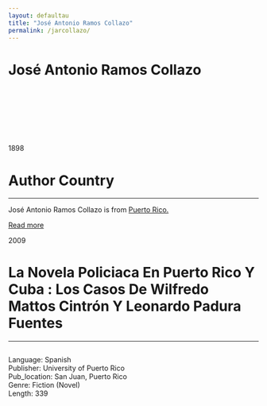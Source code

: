 ```yaml
---
layout: defaultau
title: "José Antonio Ramos Collazo"
permalink: /jarcollazo/
---
```

<!-- partial:index.partial.html -->
<div class="content">
     <h1>José Antonio Ramos Collazo</h1>
    <div class="quote">
        <div><img src="" class="logo"></div>
    </div>
    <div class="timeline">
        <div style="padding-bottom:100px;"></div>
        <div class="block">
             <div class="date right"><p class="right">1898</p></div>
            <div class="dot"></div>
            <div class="left first">
            <div class="author_country">
                <h1>Author Country</h1><hr>
          <div class="aclocation">  <p>José Antonio Ramos Collazo is from <a href="{{ site.baseurl }}/37">Puerto Rico.</a></p></div>
              <div class="acreadmore">  <a href="https://ca.wikipedia.org/wiki/Shivanee_Ramlochan" target="_blank">Read more</a></div>
            </div>
            </div>
   <div class="block">
            <div class="date left"><p class="left">2009</p></div>
            <div class="dot"></div>
            <div class="right">
                <h1>La Novela Policiaca En Puerto Rico Y Cuba : Los Casos De Wilfredo Mattos Cintrón Y Leonardo Padura Fuentes</h1><hr>
                <p><img src=""></p>
                <p>
                Language: Spanish<br/>
                Publisher: University of Puerto Rico<br/>
                Pub_location: San Juan, Puerto Rico<br/>
                Genre: Fiction (Novel)<br/>
                Length: 339<br/>                   </p>
            </div>
        </div>
  <!-- partial -->
<script src='https://cdnjs.cloudflare.com/ajax/libs/jquery/3.1.1/jquery.min.js'></script><script  src="{{ site.baseurl }}/assets/js/authorscript.js"></script>